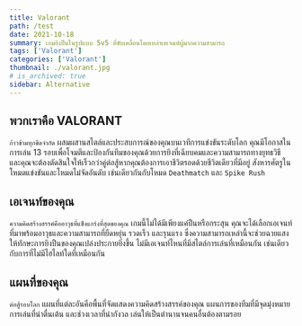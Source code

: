 ```yaml
---
title: Valorant
path: /test
date: 2021-10-18
summary: เกมยิงปืนในรูปแบบ 5v5 ที่ขับเคลื่อนโดยเหล่าเอเจนท์ผู้มากความสามารถ
tags: ['Valorant']
categories: ['Valorant']
thumbnail: ./valorant.jpg
# is_archived: true
sidebar: Alternative
---
```


## พวกเราคือ VALORANT
`ก้าวข้ามทุกขีดจำกัด`
ผสมผสานสไตล์และประสบการณ์ของคุณบนเวทีการแข่งขันระดับโลก คุณมีโอกาสในการเล่น 13 รอบเพื่อโจมตีและป้องกันทีมของคุณด้วยการยิงที่เฉียบคมและความสามารถทางยุทธวิธี และคุณจะต้องตัดสินใจให้เร็วกว่าคู่ต่อสู้หากคุณต้องการเอาชีวิตรอดด้วยชีวิตเดียวที่มีอยู่ สังหารศัตรูในโหมดแข่งขันและโหมดไม่จัดอันดับ เช่นเดียวกันกับโหมด `Deathmatch` และ `Spike Rush`

## เอเจนท์ของคุณ
`ความคิดสร้างสรรค์คืออาวุธที่แข็งแกร่งที่สุดของคุณ`
เกมนี้ไม่ได้มีเพียงแค่ปืนหรือกระสุน คุณจะได้เลือกเอเจนท์ที่มาพร้อมอาวุธและความสามารถที่ยืดหยุ่น รวดเร็ว และรุนแรง ซึ่งความสามารถเหล่านี้จะช่วยฉายแสงให้ทักษะการยิงปืนของคุณเปล่งประกายยิ่งขึ้น ไม่มีเอเจนท์ไหนที่มีสไตล์การเล่นที่เหมือนกัน เช่นเดียวกับการที่ไม่มีไฮไลท์ใดที่เหมือนกัน

## แผนที่ของคุณ
`ต่อสู้รอบโลก`
แผนที่แต่ละอันคือพื้นที่จัดแสดงความคิดสร้างสรรค์ของคุณ แผนการของทีมที่มีจุดมุ่งหมาย การเล่นที่น่าตื่นเต้น และช่วงเวลาที่น่ากังวล เล่นให้เป็นตำนานจนคนอื่นต้องตามรอย